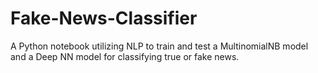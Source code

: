 # Fake-News-Classifier
A Python notebook utilizing NLP to train and test a MultinomialNB model and a Deep NN model for classifying true or fake news.
